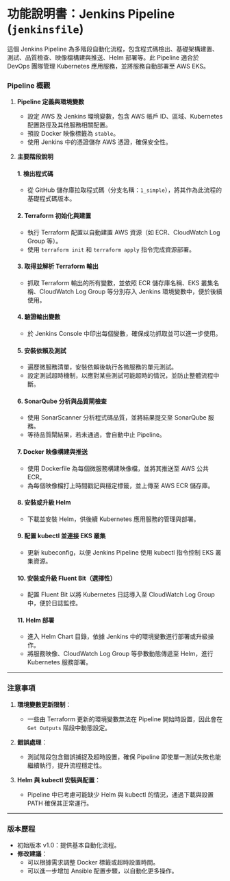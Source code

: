 # 功能說明書：Jenkins Pipeline (`jenkinsfile`)
這個 Jenkins Pipeline 為多階段自動化流程，包含程式碼檢出、基礎架構建置、測試、品質檢查、映像檔構建與推送、Helm 部署等。此 Pipeline 適合於 DevOps 團隊管理 Kubernetes 應用服務，並將服務自動部署至 AWS EKS。

### Pipeline 概觀

1. **Pipeline 定義與環境變數**
   - 設定 AWS 及 Jenkins 環境變數，包含 AWS 帳戶 ID、區域、Kubernetes 配置路徑及其他服務相關配置。
   - 預設 Docker 映像標籤為 `stable`。
   - 使用 Jenkins 中的憑證儲存 AWS 憑證，確保安全性。

2. **主要階段說明**

   #### 1. 檢出程式碼
   - 從 GitHub 儲存庫拉取程式碼（分支名稱：`1_simple`），將其作為此流程的基礎程式碼版本。

   #### 2. Terraform 初始化與建置
   - 執行 Terraform 配置以自動建置 AWS 資源（如 ECR、CloudWatch Log Group 等）。
   - 使用 `terraform init` 和 `terraform apply` 指令完成資源部署。

   #### 3. 取得並解析 Terraform 輸出
   - 抓取 Terraform 輸出的所有變數，並依照 ECR 儲存庫名稱、EKS 叢集名稱、CloudWatch Log Group 等分別存入 Jenkins 環境變數中，便於後續使用。

   #### 4. 驗證輸出變數
   - 於 Jenkins Console 中印出每個變數，確保成功抓取並可以進一步使用。

   #### 5. 安裝依賴及測試
   - 遍歷微服務清單，安裝依賴後執行各微服務的單元測試。
   - 設定測試超時機制，以應對某些測試可能超時的情況，並防止整體流程中斷。

   #### 6. SonarQube 分析與品質閘檢查
   - 使用 SonarScanner 分析程式碼品質，並將結果提交至 SonarQube 服務。
   - 等待品質閘結果，若未通過，會自動中止 Pipeline。

   #### 7. Docker 映像構建與推送
   - 使用 Dockerfile 為每個微服務構建映像檔，並將其推送至 AWS 公共 ECR。
   - 為每個映像檔打上時間戳記與穩定標籤，並上傳至 AWS ECR 儲存庫。

   #### 8. 安裝或升級 Helm
   - 下載並安裝 Helm，供後續 Kubernetes 應用服務的管理與部署。

   #### 9. 配置 kubectl 並連接 EKS 叢集
   - 更新 kubeconfig，以便 Jenkins Pipeline 使用 kubectl 指令控制 EKS 叢集資源。

   #### 10. 安裝或升級 Fluent Bit（選擇性）
   - 配置 Fluent Bit 以將 Kubernetes 日誌導入至 CloudWatch Log Group 中，便於日誌監控。

   #### 11. Helm 部署
   - 進入 Helm Chart 目錄，依據 Jenkins 中的環境變數進行部署或升級操作。
   - 將服務映像、CloudWatch Log Group 等參數動態傳遞至 Helm，進行 Kubernetes 服務部署。

---

### 注意事項

1. **環境變數更新限制**：
   - 一些由 Terraform 更新的環境變數無法在 Pipeline 開始時設置，因此會在 `Get Outputs` 階段中動態設定。

2. **錯誤處理**：
   - 測試階段包含錯誤捕捉及超時設置，確保 Pipeline 即使單一測試失敗也能繼續執行，提升流程穩定性。

3. **Helm 與 kubectl 安裝與配置**：
   - Pipeline 中已考慮可能缺少 Helm 與 kubectl 的情況，通過下載與設置 PATH 確保其正常運行。

---

### 版本歷程
- 初始版本 v1.0：提供基本自動化流程。
- **修改建議**：
   - 可以根據需求調整 Docker 標籤或超時設置時間。
   - 可以進一步增加 Ansible 配置步驟，以自動化更多操作。